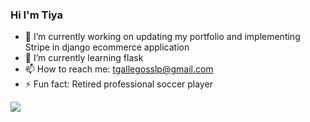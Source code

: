 ### Hi I'm Tiya 

<!--
**tiyagallegos/tiyagallegos** is a ✨ _special_ ✨ repository because its `README.md` (this file) appears on your GitHub profile.

Here are some ideas to get you started:


-->




- 🔭 I’m currently working on updating my portfolio and implementing Stripe in django ecommerce application
- 🌱 I’m currently learning flask
- 📫 How to reach me: tgallegosslp@gmail.com
- ⚡ Fun fact: Retired professional soccer player 
<a href="https://github.com/anuraghazra/github-readme-stats">
  <img align="center" src="https://github-readme-stats.vercel.app/api?username=tiyagallegos&theme=shades-of-purple_icons=true" />
</a>
<a href="https://github.com/anuraghazra/convoychat">
  <img align="center" src="https://github-readme-stats.vercel.app/api/top-langs/?username=tiyagallegos&layout=compact) />
</a>
